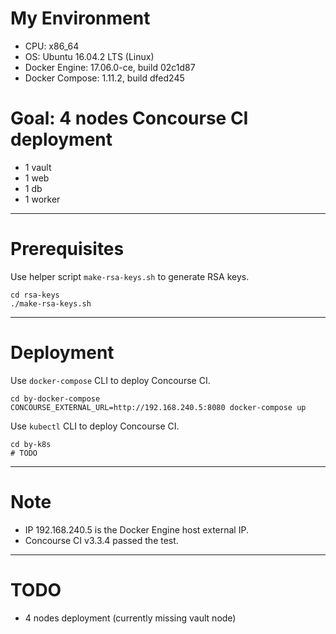 # My Environment

* CPU: x86_64
* OS: Ubuntu 16.04.2 LTS (Linux)
* Docker Engine: 17.06.0-ce, build 02c1d87
* Docker Compose: 1.11.2, build dfed245

# Goal: 4 nodes Concourse CI deployment

* 1 vault
* 1 web
* 1 db
* 1 worker

---

# Prerequisites

Use helper script `make-rsa-keys.sh` to generate RSA keys.

```
cd rsa-keys
./make-rsa-keys.sh
```

---

# Deployment

Use `docker-compose` CLI to deploy Concourse CI.

```
cd by-docker-compose
CONCOURSE_EXTERNAL_URL=http://192.168.240.5:8080 docker-compose up
```

Use `kubectl` CLI to deploy Concourse CI.

```
cd by-k8s
# TODO
```

---

# Note

* IP 192.168.240.5 is the Docker Engine host external IP.
* Concourse CI v3.3.4 passed the test.

---

# TODO

* 4 nodes deployment (currently missing vault node)
